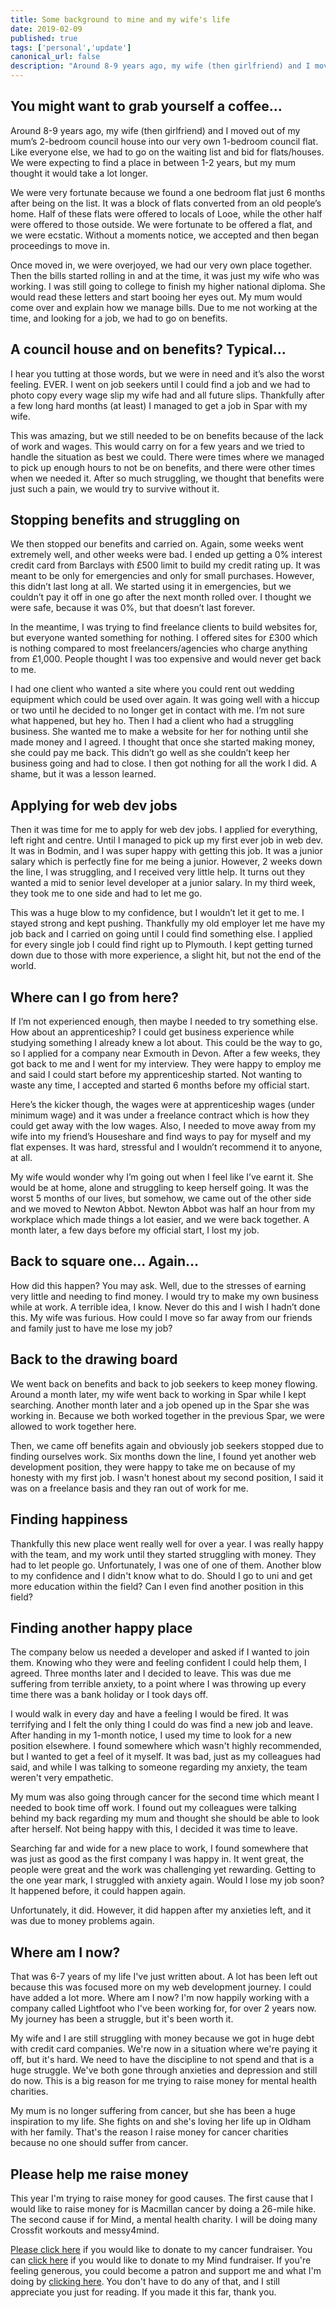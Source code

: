 ```yaml
---
title: Some background to mine and my wife's life
date: 2019-02-09
published: true
tags: ['personal','update']
canonical_url: false
description: "Around 8-9 years ago, my wife (then girlfriend) and I moved out of my mum’s 2-bedroom council house into our very own 1-bedroom council flat. Like everyone else, we had to go on the waiting list and bid for flats/houses. We were expecting to find a place in between 1-2 years, but my mum thought it would take a lot longer."
---
```


## You might want to grab yourself a coffee…

Around 8-9 years ago, my wife (then girlfriend) and I moved out of my mum’s 2-bedroom council house into our very own 1-bedroom council flat. Like everyone else, we had to go on the waiting list and bid for flats/houses. We were expecting to find a place in between 1-2 years, but my mum thought it would take a lot longer.

We were very fortunate because we found a one bedroom flat just 6 months after being on the list. It was a block of flats converted from an old people’s home. Half of these flats were offered to locals of Looe, while the other half were offered to those outside. We were fortunate to be offered a flat, and we were ecstatic. Without a moments notice, we accepted and then began proceedings to move in.

Once moved in, we were overjoyed, we had our very own place together. Then the bills started rolling in and at the time, it was just my wife who was working. I was still going to college to finish my higher national diploma. She would read these letters and start booing her eyes out. My mum would come over and explain how we manage bills. Due to me not working at the time, and looking for a job, we had to go on benefits.

## A council house and on benefits? Typical...

I hear you tutting at those words, but we were in need and it’s also the worst feeling. EVER. I went on job seekers until I could find a job and we had to photo copy every wage slip my wife had and all future slips. Thankfully after a few long hard months (at least) I managed to get a job in Spar with my wife.

This was amazing, but we still needed to be on benefits because of the lack of work and wages. This would carry on for a few years and we tried to handle the situation as best we could. There were times where we managed to pick up enough hours to not be on benefits, and there were other times when we needed it. After so much struggling, we thought that benefits were just such a pain, we would try to survive without it.

## Stopping benefits and struggling on

We then stopped our benefits and carried on. Again, some weeks went extremely well, and other weeks were bad. I ended up getting a 0% interest credit card from Barclays with £500 limit to build my credit rating up. It was meant to be only for emergencies and only for small purchases. However, this didn’t last long at all. We started using it in emergencies, but we couldn’t pay it off in one go after the next month rolled over. I thought we were safe, because it was 0%, but that doesn’t last forever.

In the meantime, I was trying to find freelance clients to build websites for, but everyone wanted something for nothing. I offered sites for £300 which is nothing compared to most freelancers/agencies who charge anything from £1,000. People thought I was too expensive and would never get back to me.

I had one client who wanted a site where you could rent out wedding equipment which could be used over again. It was going well with a hiccup or two until he decided to no longer get in contact with me. I’m not sure what happened, but hey ho. Then I had a client who had a struggling business. She wanted me to make a website for her for nothing until she made money and I agreed. I thought that once she started making money, she could pay me back. This didn’t go well as she couldn’t keep her business going and had to close. I then got nothing for all the work I did. A shame, but it was a lesson learned.

## Applying for web dev jobs

Then it was time for me to apply for web dev jobs. I applied for everything, left right and centre. Until I managed to pick up my first ever job in web dev. It was in Bodmin, and I was super happy with getting this job. It was a junior salary which is perfectly fine for me being a junior. However, 2 weeks down the line, I was struggling, and I received very little help. It turns out they wanted a mid to senior level developer at a junior salary. In my third week, they took me to one side and had to let me go.

This was a huge blow to my confidence, but I wouldn’t let it get to me. I stayed strong and kept pushing. Thankfully my old employer let me have my job back and I carried on going until I could find something else. I applied for every single job I could find right up to Plymouth. I kept getting turned down due to those with more experience, a slight hit, but not the end of the world.

## Where can I go from here?

If I’m not experienced enough, then maybe I needed to try something else. How about an apprenticeship? I could get business experience while studying something I already knew a lot about. This could be the way to go, so I applied for a company near Exmouth in Devon. After a few weeks, they got back to me and I went for my interview. They were happy to employ me and said I could start before my apprenticeship started. Not wanting to waste any time, I accepted and started 6 months before my official start.

Here’s the kicker though, the wages were at apprenticeship wages (under minimum wage) and it was under a freelance contract which is how they could get away with the low wages. Also, I needed to move away from my wife into my friend’s Houseshare and find ways to pay for myself and my flat expenses. It was hard, stressful and I wouldn’t recommend it to anyone, at all.

My wife would wonder why I’m going out when I feel like I’ve earnt it. She would be at home, alone and struggling to keep herself going. It was the worst 5 months of our lives, but somehow, we came out of the other side and we moved to Newton Abbot. Newton Abbot was half an hour from my workplace which made things a lot easier, and we were back together. A month later, a few days before my official start, I lost my job.

## Back to square one... Again...

How did this happen? You may ask. Well, due to the stresses of earning very little and needing to find money. I would try to make my own business while at work. A terrible idea, I know. Never do this and I wish I hadn’t done this. My wife was furious. How could I move so far away from our friends and family just to have me lose my job?

## Back to the drawing board

We went back on benefits and back to job seekers to keep money flowing. Around a month later, my wife went back to working in Spar while I kept searching. Another month later and a job opened up in the Spar she was working in. Because we both worked together in the previous Spar, we were allowed to work together here.

Then, we came off benefits again and obviously job seekers stopped due to finding ourselves work. Six months down the line, I found yet another web development position, they were happy to take me on because of my honesty with my first job. I wasn't honest about my second position, I said it was on a freelance basis and they ran out of work for me.

## Finding happiness

Thankfully this new place went really well for over a year. I was really happy with the team, and my work until they started struggling with money. They had to let people go. Unfortunately, I was one of one of them. Another blow to my confidence and I didn't know what to do. Should I go to uni and get more education within the field? Can I even find another position in this field?

## Finding another happy place

The company below us needed a developer and asked if I wanted to join them. Knowing who they were and feeling confident I could help them, I agreed. Three months later and I decided to leave. This was due me suffering from terrible anxiety, to a point where I was throwing up every time there was a bank holiday or I took days off.

I would walk in every day and have a feeling I would be fired. It was terrifying and I felt the only thing I could do was find a new job and leave. After handing in my 1-month notice, I used my time to look for a new position elsewhere. I found somewhere which wasn't highly recommended, but I wanted to get a feel of it myself. It was bad, just as my colleagues had said, and while I was talking to someone regarding my anxiety, the team weren't very empathetic.

My mum was also going through cancer for the second time which meant I needed to book time off work. I found out my colleagues were talking behind my back regarding my mum and thought she should be able to look after herself. Not being happy with this, I decided it was time to leave.

Searching far and wide for a new place to work, I found somewhere that was just as good as the first company I was happy in. It went great, the people were great and the work was challenging yet rewarding. Getting to the one year mark, I struggled with anxiety again. Would I lose my job soon? It happened before, it could happen again.

Unfortunately, it did. However, it did happen after my anxieties left, and it was due to money problems again.

## Where am I now?

That was 6-7 years of my life I've just written about. A lot has been left out because this was focused more on my web development journey. I could have added a lot more. Where am I now? I'm now happily working with a company called Lightfoot who I've been working for, for over 2 years now. My journey has been a struggle, but it's been worth it.

My wife and I are still struggling with money because we got in huge debt with credit card companies. We're now in a situation where we're paying it off, but it's hard. We need to have the discipline to not spend and that is a huge struggle. We've both gone through anxieties and depression and still do now. This is a big reason for me trying to raise money for mental health charities.

My mum is no longer suffering from cancer, but she has been a huge inspiration to my life. She fights on and she's loving her life up in Oldham with her family. That's the reason I raise money for cancer charities because no one should suffer from cancer.

## Please help me raise money

This year I'm trying to raise money for good causes. The first cause that I would like to raise money for is Macmillan cancer by doing a 26-mile hike. The second cause if for Mind, a mental health charity. I will be doing many Crossfit workouts and messy4mind.

[Please click here](https://www.justgiving.com/fundraising/michael-brooks-macmillan) if you would like to donate to my cancer fundraiser. You can [click here](https://www.justgiving.com/account/your-pages/michaelbrooks-mind) if you would like to donate to my Mind fundraiser. If you're feeling generous, you could become a patron and support me and what I'm doing by [clicking here](https://www.patreon.com/MichaelBrooks). You don't have to do any of that, and I still appreciate you just for reading. If you made it this far, thank you.
